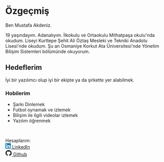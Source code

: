 # Özgeçmiş

Ben Mustafa Akdeniz.

19 yaşındayım. Adanalıyım. İlkokulu ve Ortaokulu Mithatpaşa okulu'nda okudum. Liseyi Kurttepe Şehit Ali Öztaş Mesleki ve Tekniki Anadolu Lisesi'nde okudum. Şu an Osmaniye Korkut Ata Üniversitesi'nde Yönetim Bilişim Sistemleri bölümünde okuyorum. 

## Hedeflerim

İyi bir yazılımcı olup iyi bir ekipte ya da şirkette yer alabilmek. 

### Hobilerim

* Şarkı Dinlemek
* Futbol oynamak ve izlemek
* Bilişim ile ilgili videolar izlemek
* Yazılım öğrenmek
<br>

Hesaplarım:<br>
<a href="https://tr.linkedin.com/in/mustafa-akdeniz-7a318a224" target="_blank" ><img src="download - Kopya.png"  height="17" width="17"/> LinkedIn</a><br>
<a href="https://github.com/MustafaAkdnz/ " target="_blank" > <img src="github.jpg"  height="20" width="20"/> Github</a><br>


 
